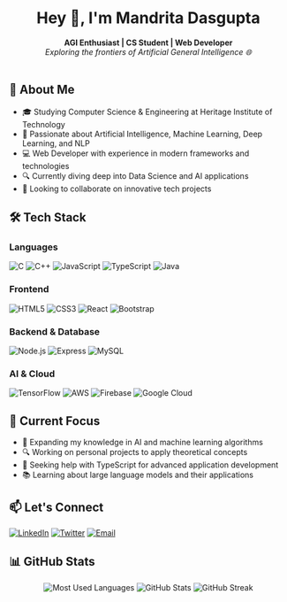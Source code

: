 # <div align="center">Hey 👋, I'm Mandrita Dasgupta</div>
<div align="center">
  <b>AGI Enthusiast | CS Student | Web Developer</b><br>
  <i>Exploring the frontiers of Artificial General Intelligence 🌐</i>
</div>

<br>

## 🧠 About Me

- 🎓 Studying Computer Science & Engineering at Heritage Institute of Technology
- 🤖 Passionate about Artificial Intelligence, Machine Learning, Deep Learning, and NLP
- 💻 Web Developer with experience in modern frameworks and technologies
- 🔍 Currently diving deep into Data Science and AI applications
- 🌱 Looking to collaborate on innovative tech projects

## 🛠️ Tech Stack

### Languages
![C](https://img.shields.io/badge/-C-A8B9CC?style=flat-square&logo=c&logoColor=white)
![C++](https://img.shields.io/badge/-C++-00599C?style=flat-square&logo=c%2B%2B&logoColor=white)
![JavaScript](https://img.shields.io/badge/-JavaScript-F7DF1E?style=flat-square&logo=javascript&logoColor=black)
![TypeScript](https://img.shields.io/badge/-TypeScript-3178C6?style=flat-square&logo=typescript&logoColor=white)
![Java](https://img.shields.io/badge/-Java-007396?style=flat-square&logo=java&logoColor=white)

### Frontend
![HTML5](https://img.shields.io/badge/-HTML5-E34F26?style=flat-square&logo=html5&logoColor=white)
![CSS3](https://img.shields.io/badge/-CSS3-1572B6?style=flat-square&logo=css3&logoColor=white)
![React](https://img.shields.io/badge/-React-61DAFB?style=flat-square&logo=react&logoColor=black)
![Bootstrap](https://img.shields.io/badge/-Bootstrap-7952B3?style=flat-square&logo=bootstrap&logoColor=white)

### Backend & Database
![Node.js](https://img.shields.io/badge/-Node.js-339933?style=flat-square&logo=nodedotjs&logoColor=white)
![Express](https://img.shields.io/badge/-Express-000000?style=flat-square&logo=express&logoColor=white)
![MySQL](https://img.shields.io/badge/-MySQL-4479A1?style=flat-square&logo=mysql&logoColor=white)

### AI & Cloud
![TensorFlow](https://img.shields.io/badge/-TensorFlow-FF6F00?style=flat-square&logo=tensorflow&logoColor=white)
![AWS](https://img.shields.io/badge/-AWS-232F3E?style=flat-square&logo=amazon-aws&logoColor=white)
![Firebase](https://img.shields.io/badge/-Firebase-FFCA28?style=flat-square&logo=firebase&logoColor=black)
![Google Cloud](https://img.shields.io/badge/-Google_Cloud-4285F4?style=flat-square&logo=google-cloud&logoColor=white)

## 🌟 Current Focus

- 🧠 Expanding my knowledge in AI and machine learning algorithms
- 🔍 Working on personal projects to apply theoretical concepts
- 🤝 Seeking help with TypeScript for advanced application development
- 📚 Learning about large language models and their applications

## 📫 Let's Connect

[![LinkedIn](https://img.shields.io/badge/-LinkedIn-0A66C2?style=for-the-badge&logo=linkedin&logoColor=white)](https://www.linkedin.com/in/mandrita-dasgupta-00a8a428b)
[![Twitter](https://img.shields.io/badge/-Twitter-1DA1F2?style=for-the-badge&logo=twitter&logoColor=white)](https://twitter.com/mandrita16)
[![Email](https://img.shields.io/badge/-Email-EA4335?style=for-the-badge&logo=gmail&logoColor=white)](mailto:mandritadasgupta16@gmail.com)

## 📊 GitHub Stats

<div align="center">
  <img src="https://github-readme-stats.vercel.app/api/top-langs?username=mandrita16&show_icons=true&locale=en&layout=compact&theme=tokyonight" alt="Most Used Languages" />
  
  <img src="https://github-readme-stats.vercel.app/api?username=mandrita16&show_icons=true&locale=en&theme=tokyonight" alt="GitHub Stats" />
  
  <img src="https://github-readme-streak-stats.herokuapp.com/?user=mandrita16&theme=tokyonight" alt="GitHub Streak" />
</div>
